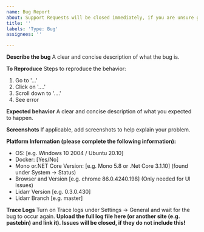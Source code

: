 ```yaml
---
name: Bug Report
about: Support Requests will be closed immediately, if you are unsure go to our Reddit or Discord first. Exceptions do not mean you found a bug!
title: ''
labels: 'Type: Bug'
assignees: ''

---
```


**Describe the bug**
A clear and concise description of what the bug is.

**To Reproduce**
Steps to reproduce the behavior:
1. Go to '...'
2. Click on '....'
3. Scroll down to '....'
4. See error

**Expected behavior**
A clear and concise description of what you expected to happen.

**Screenshots**
If applicable, add screenshots to help explain your problem.

**Platform Information (please complete the following information):**
 - OS: [e.g. Windows 10 2004 / Ubuntu 20.10]
 - Docker: [Yes/No]
 - Mono or.NET Core Version: [e.g. Mono 5.8 or .Net Core 3.1.10] (found under System -> Status)
 - Browser and Version [e.g. chrome 86.0.4240.198] (Only needed for UI issues)
 - Lidarr Version [e.g. 0.3.0.430]
 - Lidarr Branch [e.g. master]

**Trace Logs**
Turn on Trace logs under Settings -> General and wait for the bug to occur again. **Upload the full log file here (or another site (e.g. pastebin) and link it). Issues will be closed, if they do not include this!**
